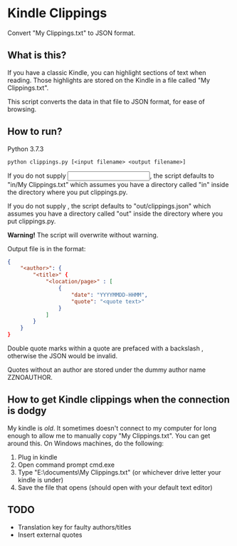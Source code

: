 # Kindle Clippings

Convert "My Clippings.txt" to JSON format.

## What is this?
If you have a classic Kindle, you can highlight sections of text when reading. Those highlights are stored on the Kindle in a file called "My Clippings.txt". 

This script converts the data in that file to JSON format, for ease of browsing.

## How to run?

Python 3.7.3

`python clippings.py [<input filename> <output filename>]`

If you do not supply <input filename>, the script defaults to "in/My Clippings.txt" which assumes you have a directory called "in" inside the directory where you put clippings.py.

If you do not supply <output filename>, the script defaults to "out/clippings.json" which assumes you have a directory called "out" inside the directory where you put clippings.py.

**Warning!** The script will overwrite <output filename> without warning.

Output file is in the format:

```json
{
    "<author>": {
        "<title>" {
            "<location/page>" : [
                {
                    "date": "YYYYMMDD-HHMM",
                    "quote": "<quote text>"
                }
            ]
        }
    }
}
```

Double quote marks within a quote are prefaced with a backslash \, otherwise the JSON would be invalid.

Quotes without an author are stored under the dummy author name ZZNOAUTHOR.

## How to get Kindle clippings when the connection is dodgy

My kindle is *old*. It sometimes doesn't connect to my computer for long enough to allow me to manually copy "My Clippings.txt". You can get around this. On Windows machines, do the following:

1. Plug in kindle
2. Open command prompt cmd.exe
3. Type "E:\documents\My Clippings.txt" (or whichever drive letter your kindle is under)
4. Save the file that opens (should open with your default text editor)

## TODO

+ Translation key for faulty authors/titles
+ Insert external quotes
